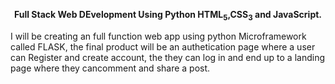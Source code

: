 <b> <center>Full Stack Web DEvelopment Using Python HTML<sub>5</sub>,CSS<sub>3</sub> and JavaScript.</center> </b>

<p> I will be creating an full function web app using python Microframework called FLASK, the final product will be an authetication page where a user can Register and create account, the they can log in and end up to a landing page  where they cancomment and share a post. </p> 
